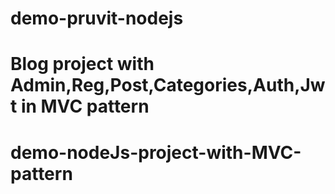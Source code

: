 # demo-pruvit-nodejs
# Blog project with Admin,Reg,Post,Categories,Auth,Jwt in MVC pattern
# demo-nodeJs-project-with-MVC-pattern
